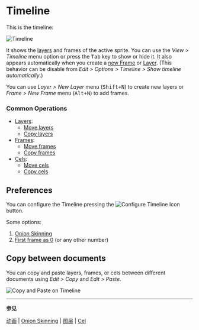 # Timeline

This is the timeline:

<img src="/docs/timeline/timeline.png" alt="Timeline" class="xN" />

It shows the [layers](layers.md) and frames of the active sprite. You can use the
_View > Timeline_ menu option or press the <kbd>Tab</kbd> key to show or hide
it. It also appears automatically when you create a [new Frame](new-frame.md) or
[Layer](new-layer.md). (This behavior can be disable from _Edit > Options > Timeline >
Show timeline automatically_.)

You can use _Layer > New Layer_ menu (<kbd>Shift+N</kbd>) to create new layers
or _Frame > New Frame_ menu (<kbd>Alt+N</kbd>) to add frames.

### Common Operations

- [Layers](layers.md):
  - [Move layers](move-layers.md)
  - [Copy layers](copy-layers.md)
- [Frames](animation.md):
  - [Move frames](move-frames.md)
  - [Copy frames](copy-frames.md)
- [Cels](cel.md):
  - [Move cels](move-cels.md)
  - [Copy cels](copy-cels.md)

## Preferences

You can configure the Timeline pressing
the ![Configure Timeline Icon](animation/configure-timeline.png) button.

Some options:

1. [Onion Skinning](onion-skinning.md)
1. [First frame as 0](https://community.aseprite.org/t/3895/2) (or any other number)

## Copy between documents

You can copy and paste layers, frames, or cels between different
documents using _Edit > Copy_ and _Edit > Paste_.

![Copy and Paste on Timeline](timeline/timeline-copy-and-paste.gif)

---

**参见**

[动画](animation.md) |
[Onion Skinning](onion-skinning.md) |
[图层](layers.md) |
[Cel](cel.md)
